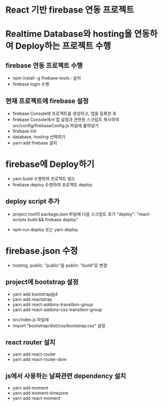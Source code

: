 # React 기반 firebase 연동 프로젝트

# Realtime Database와 hosting을 연동하여 Deploy하는 프로젝트 수행

## firebase 연동 프로젝트 수행

- npm install -g firebase-tools : 설치
- firebase login 수행

## 현재 프로젝트에 firebase 설정

- firebase Console에 프로젝트를 생성하고, 앱을 등록한 후
- firebase Console에서 앱 설정과 관련된 스크립트 복사하여 src/config/firebaseConfig.js 파일에 붙여넣기
- firebase init
- database, hosting 선택하기
- yarn add firebase 설치

# firebase에 Deploy하기

- yarn build 수행하여 프로젝트 빌드
- firebase deploy 수행하여 프로젝트 deploy

## deploy script 추가

- project root의 package.json 파일에 다음 스크립트 추가
  "deploy": "react-scripts build && firebase deploy"

- npm run deploy 또는 yarn deploy

# firebase.json 수정

- hosting, public: "public"을 public: "build"로 변경

## project에 bootstrap 설정

- yarn add bootstrap@4
- yarn add reactstrap
- yarn add react-addons-transition-group
- yarn add react-addons-css-transition-group

* src/index.js 파일에
* import "bootstrap/dist/css/bootstrap.css" 설정

## react router 설치

- yarn add react-router
- yarn add react-router-dom

## js에서 사용하는 날짜관련 dependency 설치

- yarn add moment
- yarn add moment-timezone
- yarn add react-moment
